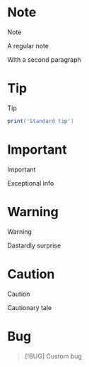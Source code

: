 # Note

> [!NOTE]
>
> A regular note
>
> With a second paragraph

# Tip

> [!TIP]
>
> ```lua
> print('Standard tip')
> ```

# Important

> [!IMPORTANT]
> Exceptional info

# Warning

> [!WARNING]
> Dastardly surprise

# Caution

> [!CAUTION]
> Cautionary tale

# Bug

> [!BUG]
> Custom bug
